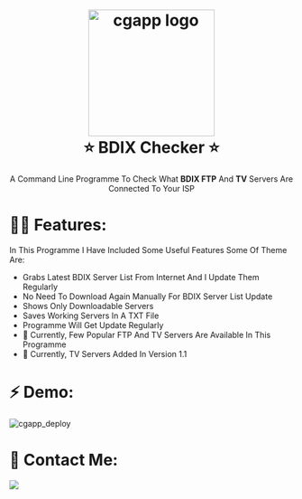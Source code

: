 <h1 align="center">
  <img alt="cgapp logo" src="https://i.ibb.co/sv4wv02/The-BDIX-Checker-ICON-1.png" width="224px"/><br/>
  ⭐️ BDIX Checker ⭐️
</h1>
<p align="center">A Command Line Programme To Check What <b>BDIX FTP</b> And <b>TV</b> Servers Are Connected To Your ISP</b></p>

# 👨‍💻 Features:

In This Programme I Have Included Some Useful Features Some Of Theme Are:

- Grabs Latest BDIX Server List From Internet And I Update Them Regularly
- No Need To Download Again Manually For BDIX Server List Update
- Shows Only Downloadable Servers
- Saves Working Servers In A TXT File
- Programme Will Get Update Regularly
- 🚨 Currently, Few Popular FTP And TV Servers Are Available In This Programme
- 🚨 Currently, TV Servers Added In Version 1.1

# ⚡️ Demo:
![cgapp_deploy](http://g.recordit.co/8K6hQYFdnA.gif)

# 💛 Contact Me:
<a href="mailto:sabbirhasan10000bd@gmail.com"><img src="https://img.shields.io/badge/Email-sabbirhasan10000bd@gmail.com-teal?style=for-the-badge&logo=gmail" /></a>
